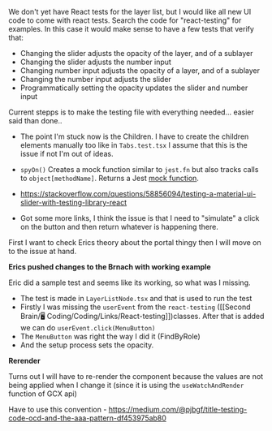 We don't yet have React tests for the layer list, but I would like all new UI code to come with react tests. Search the code for "react-testing" for examples. In this case it would make sense to have a few tests that verify that:

-   Changing the slider adjusts the opacity of the layer, and of a sublayer
-   Changing the slider adjusts the number input
-   Changing number input adjusts the opacity of a layer, and of a sublayer
-   Changing the number input adjusts the slider
-   Programmatically setting the opacity updates the slider and number input

Current stepps is to make the testing file with everything needed... easier said than done.. 

- The point I'm stuck now is the Children. I have to create the children elements manually too like in `Tabs.test.tsx` I assume that this is the issue if not I'm out of ideas.

- `spyOn()` Creates a mock function similar to `jest.fn` but also tracks calls to `object[methodName]`. Returns a Jest [mock function](https://jestjs.io/docs/mock-function-api).
- https://stackoverflow.com/questions/58856094/testing-a-material-ui-slider-with-testing-library-react
- Got some more links, I think the issue is that I need to "simulate" a click on the button and then return whatever is happening there. 

First I want to check Erics theory about the portal thingy then I will move on to the issue at hand. 

**Erics pushed changes to the Brnach with working example**

Eric did a sample test and seems like its working, so what was I missing. 
- The test is made in `LayerListNode.tsx` and that is used to run the test
- Firstly I was missing the `userEvent` from the `react-testing` ([[Second Brain/🖥️ Coding/Coding/Links/React-testing]])classes. After that is added we can do `userEvent.click(MenuButton)` 
- The `MenuButton` was right the way I did it (FindByRole) 
- And the setup process sets the opacity.

**Rerender**

Turns out I will have to re-render the component because the values are not being applied when I change it (since it is using the `useWatchAndRender` function of GCX api)

Have to use this convention - https://medium.com/@pjbgf/title-testing-code-ocd-and-the-aaa-pattern-df453975ab80